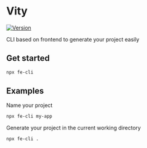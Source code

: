 
# Vity

[![Version](https://img.shields.io/npm/v/vity?style=flat&color=success)](https://www.npmjs.com/package/fe-cli)

CLI based on frontend to generate your project easily

## Get started

```bash
npx fe-cli
```

## Examples

Name your project

```bash
npx fe-cli my-app
```

Generate your project in the current working directory

```bash
npx fe-cli .
```
